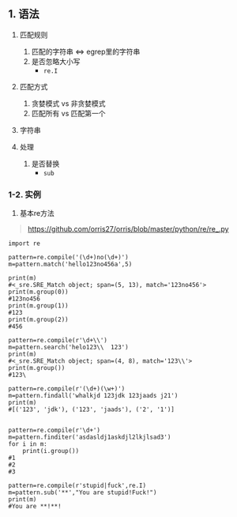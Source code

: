 ## 1. 语法
1. 匹配规则 
    1. 匹配的字符串 <=> egrep里的字符串
    2. 是否忽略大小写
        + `re.I`
2. 匹配方式
    1. 贪婪模式 vs 非贪婪模式
    2. 匹配所有 vs 匹配第一个
    
3. 字符串

4. 处理
    1. 是否替换
        + `sub`
### 1-2. 实例
1. 基本re方法
> https://github.com/orris27/orris/blob/master/python/re/re_.py
```
import re

pattern=re.compile('(\d+)no(\d+)')
m=pattern.match('hello123no456a',5)

print(m)
#<_sre.SRE_Match object; span=(5, 13), match='123no456'>
print(m.group(0))
#123no456
print(m.group(1))
#123
print(m.group(2))
#456

pattern=re.compile(r'\d+\\')
m=pattern.search('helo123\\  123')
print(m)
#<_sre.SRE_Match object; span=(4, 8), match='123\\'>
print(m.group())
#123\

pattern=re.compile(r'(\d+)(\w+)')
m=pattern.findall('whalkjd 123jdk 123jaads j21')
print(m)
#[('123', 'jdk'), ('123', 'jaads'), ('2', '1')]


pattern=re.compile(r'\d+')
m=pattern.finditer('asdasldj1askdjl2lkjlsad3')
for i in m:
    print(i.group())
#1
#2
#3

pattern=re.compile(r'stupid|fuck',re.I)
m=pattern.sub('**',"You are stupid!Fuck!")
print(m)
#You are **!**!
```

